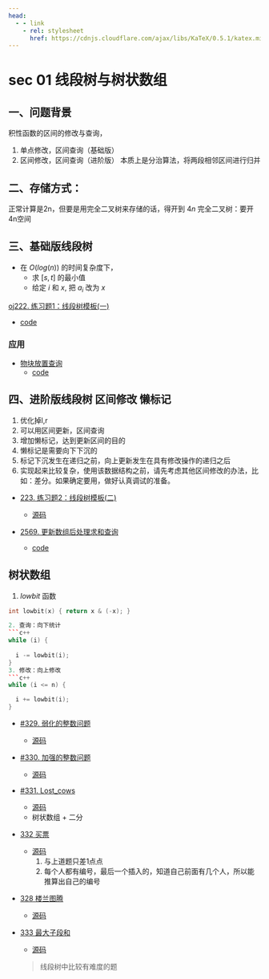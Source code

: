 ```yaml
---
head:
  - - link
    - rel: stylesheet
      href: https://cdnjs.cloudflare.com/ajax/libs/KaTeX/0.5.1/katex.min.css
---
```

# sec 01 线段树与树状数组

## 一、问题背景
积性函数的区间的修改与查询，
1. 单点修改，区间查询（基础版）
2. 区间修改，区间查询（进阶版）
本质上是分治算法，将两段相邻区间进行归并

## 二、存储方式：
正常计算是2n，但要是用完全二叉树来存储的话，得开到 $4n$
完全二叉树：要开4n空间

## 三、基础版线段树
* 在 $O(log(n))$ 的时间复杂度下，
  * 求 $[s, t]$ 的最小值
  * 给定 $i$ 和 $x$, 把 $a_i$ 改为 $x$

[oj222. 练习题1：线段树模板(一)](https://oj.haizeix.com/problem/222)
  * [code](./data_structure/1.HZOJ222.md)

### 应用
* [物块放置查询](https://leetcode.cn/problems/block-placement-queries/description/)
  * [code](./data_structure/leetcode_100314.md)

## 四、进阶版线段树 区间修改 懒标记 
1. 优化掉l,r
2. 可以用区间更新，区间查询
3. 增加懒标记，达到更新区间的目的
4. 懒标记是需要向下下沉的
5. 标记下沉发生在递归之前，向上更新发生在具有修改操作的递归之后
6. 实现起来比较复杂，使用该数据结构之前，请先考虑其他区间修改的办法，比如：差分。如果确定要用，做好认真调试的准备。

* [223. 练习题2：线段树模板(二)](https://oj.haizeix.com/problem/223)
  * [源码](./data_structure/223.oj.md)

* [2569. 更新数组后处理求和查询](https://leetcode.cn/problems/handling-sum-queries-after-update/description/)
  * [code](./data_structure/leetcode2569.md)


## 树状数组

1. $lowbit$ 函数
```c++
int lowbit(x) { return x & (-x); }

2. 查询：向下统计
```c++
while (i) {
  
  i -= lowbit(i);
}
3. 修改：向上修改
```c++
while (i <= n) {

  i += lowbit(i);
}
```
* [#329. 弱化的整数问题](https://oj.haizeix.com/problem/329)
  * [源码](./data_structure/329.oj.md)
* [#330. 加强的整数问题](https://oj.haizeix.com/problem/330)
  * [源码](./data_structure/330.oj.md)

* [#331. Lost_cows](https://oj.haizeix.com/problem/331)
  * [源码](./data_structure/331.oj.md)
  * 树状数组 + 二分

* [332 买票](https://oj.haizeix.com/problem/332)
  * [源码](./data_structure/332.oj.md)
    1. 与上道题只差1点点
    2. 每个人都有编号，最后一个插入的，知道自己前面有几个人，所以能推算出自己的编号
* [328 楼兰图腾](https://oj.haizeix.com/problem/328)
  * [源码](./data_structure/2.HZOJ328-60.md)

* [333 最大子段和](https://oj.haizeix.com/problem/333)
  * [源码](./data_structure/333_2.oj.md)
  > 线段树中比较有难度的题
